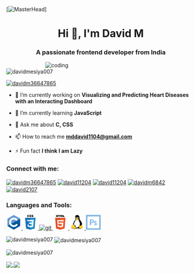 [![MasterHead](https://teeltechcanada.com/2015/wp-content/uploads/2017/07/hacker-banner.jpg)]
<h1 align="center">Hi 👋, I'm David M</h1>
<h3 align="center">A passionate frontend developer from India</h3>
<img align="right" alt="coding" width="400" src="https://cdn.dribbble.com/users/926537/screenshots/4502924/python-2.gif">

<p align="left"> <img src="https://komarev.com/ghpvc/?username=davidmesiya007&label=Profile%20views&color=0e75b6&style=flat" alt="davidmesiya007" /> </p>

<p align="left"> <a href="https://twitter.com/davidm36647865" target="blank"><img src="https://img.shields.io/twitter/follow/davidm36647865?logo=twitter&style=for-the-badge" alt="davidm36647865" /></a> </p>

- 🔭 I’m currently working on **Visualizing and Predicting Heart Diseases with an Interacting Dashboard**

- 🌱 I’m currently learning **JavaScript**

- 💬 Ask me about **C, CSS**

- 📫 How to reach me **mddavid1104@gmail.com**

- ⚡ Fun fact **I think I am Lazy**

<h3 align="left">Connect with me:</h3>
<p align="left">
<a href="https://twitter.com/davidm36647865" target="blank"><img align="center" src="https://raw.githubusercontent.com/rahuldkjain/github-profile-readme-generator/master/src/images/icons/Social/twitter.svg" alt="davidm36647865" height="30" width="40" /></a>
<a href="https://linkedin.com/in/david11204" target="blank"><img align="center" src="https://raw.githubusercontent.com/rahuldkjain/github-profile-readme-generator/master/src/images/icons/Social/linked-in-alt.svg" alt="david11204" height="30" width="40" /></a>
<a href="https://fb.com/david11204" target="blank"><img align="center" src="https://raw.githubusercontent.com/rahuldkjain/github-profile-readme-generator/master/src/images/icons/Social/facebook.svg" alt="david11204" height="30" width="40" /></a>
<a href="https://instagram.com/davidm6842" target="blank"><img align="center" src="https://raw.githubusercontent.com/rahuldkjain/github-profile-readme-generator/master/src/images/icons/Social/instagram.svg" alt="davidm6842" height="30" width="40" /></a>
<a href="https://www.codechef.com/users/david2107" target="blank"><img align="center" src="https://cdn.jsdelivr.net/npm/simple-icons@3.1.0/icons/codechef.svg" alt="david2107" height="30" width="40" /></a>
</p>

<h3 align="left">Languages and Tools:</h3>
<p align="left"> <a href="https://www.cprogramming.com/" target="_blank" rel="noreferrer"> <img src="https://raw.githubusercontent.com/devicons/devicon/master/icons/c/c-original.svg" alt="c" width="40" height="40"/> </a> <a href="https://www.w3schools.com/css/" target="_blank" rel="noreferrer"> <img src="https://raw.githubusercontent.com/devicons/devicon/master/icons/css3/css3-original-wordmark.svg" alt="css3" width="40" height="40"/> </a> <a href="https://git-scm.com/" target="_blank" rel="noreferrer"> <img src="https://www.vectorlogo.zone/logos/git-scm/git-scm-icon.svg" alt="git" width="40" height="40"/> </a> <a href="https://www.w3.org/html/" target="_blank" rel="noreferrer"> <img src="https://raw.githubusercontent.com/devicons/devicon/master/icons/html5/html5-original-wordmark.svg" alt="html5" width="40" height="40"/> </a> <a href="https://www.linux.org/" target="_blank" rel="noreferrer"> <img src="https://raw.githubusercontent.com/devicons/devicon/master/icons/linux/linux-original.svg" alt="linux" width="40" height="40"/> </a> <a href="https://www.photoshop.com/en" target="_blank" rel="noreferrer"> <img src="https://raw.githubusercontent.com/devicons/devicon/master/icons/photoshop/photoshop-line.svg" alt="photoshop" width="40" height="40"/> </a> </p>

<p><img align="left" src="https://github-readme-stats.vercel.app/api/top-langs?username=davidmesiya007&show_icons=true&locale=en&layout=compact" alt="davidmesiya007" /></p>

<p>&nbsp;<img align="center" src="https://github-readme-stats.vercel.app/api?username=davidmesiya007&show_icons=true&locale=en" alt="davidmesiya007" /></p>

<p><img align="center" src="https://github-readme-streak-stats.herokuapp.com/?user=davidmesiya007&" alt="davidmesiya007" /></p>
<a href="https://github.com/anuraghazra/github-readme-stats">
  <img align="center" src="https://github-readme-stats.vercel.app/api/pin/?username=anuraghazra&repo=github-readme-stats" />
</a>
<a href="https://github.com/anuraghazra/convoychat">
  <img align="center" src="https://github-readme-stats.vercel.app/api/pin/?username=anuraghazra&repo=convoychat" />
</a>
